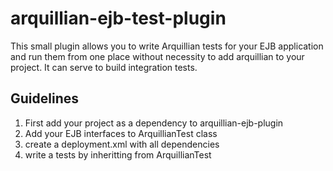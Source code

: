 # arquillian-ejb-test-plugin
This small plugin allows you to write Arquillian tests for your EJB application and run them from one place without necessity to add arquillian to your project. It can serve to build integration tests.

## Guidelines

1. First add your project as a dependency to arquillian-ejb-plugin
2. Add your EJB interfaces to ArquillianTest class
3. create a deployment.xml with all dependencies
4. write a tests by inheritting from ArquillianTest

